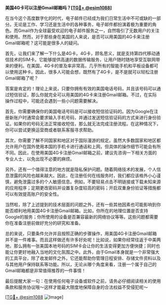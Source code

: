 **美国4G卡可以注册Gmail邮箱吗？[[TG💪+ @esim1088](https://t.me/s/esim1088)]**

在当今这个高度数字化的时代，电子邮件已经成为我们日常生活中不可或缺的一部分。无论是工作、学习还是生活中的各种事务，电子邮件都扮演着极为重要的角色。而Gmail作为全球最受欢迎的电子邮件服务之一，自然吸引了无数用户的关注和使用。然而，对于那些身在美国的人来说，是否可以用美国的4G卡来注册Gmail邮箱呢？这可能是很多人的疑问。

首先，让我们来了解一下什么是4G卡。4G卡，顾名思义，就是支持第四代移动通信技术的SIM卡。它能够提供高速的数据传输服务，让用户随时随地享受互联网带来的便利。在美国，4G卡的普及率非常高，几乎所有的智能手机和平板设备都可以使用这种卡。因此，很多人可能会想，既然有了4G卡，是不是就可以轻松注册Gmail邮箱了呢？

答案是肯定的！理论上来说，只要你拥有有效的美国电话号码，并且该号码可以通过短信验证，那么你就完全可以用美国的4G卡来注册Gmail邮箱。不过，在实际操作过程中，可能还会遇到一些小问题需要解决。

首先，你需要确保你的美国电话号码是可以接收短信验证码的。因为Google在注册新账户时通常会要求输入手机号码，并通过发送短信验证码的方式来进行身份验证。如果你的号码无法正常接收短信，那么就无法完成注册流程。在这种情况下，你可以尝试更换运营商或者联系客服寻求帮助。

其次，你需要了解不同国家和地区对于国际漫游的规定。虽然大多数国家和地区都允许用户在国外使用本国的手机卡进行通话和上网，但具体的操作细节可能会有所不同。因此，在使用美国4G卡注册Gmail邮箱之前，建议先咨询一下相关方面的专业人士，以免出现不必要的麻烦。

另外，还有一个值得注意的地方就是隐私保护问题。随着网络技术的发展，个人信息泄露的风险也越来越大。因此，在注册任何在线服务时，我们都应该格外小心谨慎，避免泄露过多的个人敏感信息。例如，不要轻易点击不明链接或下载未知来源的应用程序；定期更改密码并设置复杂度较高的密码；开启双重身份验证等措施都可以有效提高账户的安全性。

当然啦，除了上述提到的技术层面的问题之外，还有一些其他因素也可能影响到你能否顺利地用美国4G卡注册Gmail邮箱。比如，你所在的地理位置是否支持Google的服务；你所使用的设备是否兼容最新的网络协议等等。这些问题都需要你在准备注册前做好充分的研究和准备。

总的来说，只要条件允许并且按照正确的步骤操作，用美国4G卡注册Gmail邮箱并不是一件难事。而且这样做还有许多好处呢！比如说，如果你经常往返于中美两地，那么拥有一张美国本地号码的SIM卡会让你的生活变得更加方便快捷；同时也能让你更好地融入当地的文化氛围之中。此外，由于Gmail本身就是一个非常强大的工具平台，除了收发邮件之外，它还能帮助你管理日程安排、存储文件资料以及与其他用户保持联系等功能。所以，无论从哪个角度来看，注册一个属于自己的Gmail邮箱都是非常值得推荐的一件事情！

最后提醒大家一句：在使用任何电子设备或软件之前，请务必仔细阅读相关的使用条款和服务协议哦～这样才能最大限度地保障自身的合法权益不受侵犯呢～

[[TG💪+ @esim1088](https://t.me/s/esim1088) ![Image](https://i.postimg.cc/4NQfJmqS/Snipaste-2025-05-13-00-14-12.png)]